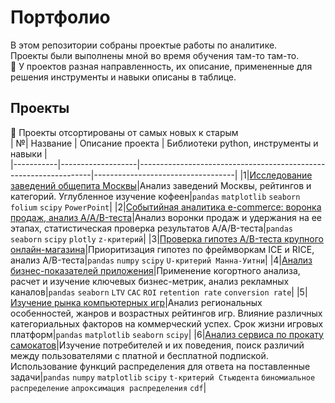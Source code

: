 # Портфолио
В этом репозитории собраны проектые работы по аналитике.  
Проекты были выполнены мной во время обучения там-то там-то.  
:paperclip: У проектов разная направленность, их описание, примененные для решения инструменты и навыки описаны в таблице.

## Проекты  
:date: Проекты отсортированы от самых новых к старым  
| №| Название | Описание проекта | Библиотеки python, инструменты и навыки |  
|-----------|-------------------|------------------------------------------------------------------|-----------------------------------|
|1|[Исследование заведений общепита Москвы](/Исследование%20общепита%20Москвы/)|Анализ заведений Москвы, рейтингов и категорий. Углубленное изучение кофеен|`pandas` `matplotlib` `seaborn`  `folium` `scipy` `PowerPoint`|
|2|[Событийная аналитика e-commerce: воронка продаж, анализ A/A/B-теста](/Событийная%20аналитика/)|Анализ воронки продаж и удержания на ее этапах, статистическая проверка результатов А/А/B-теста|`pandas` `seaborn` `scipy` `plotly` `z-критерий`|
|3|[Проверка гипотез A/B-теста крупного онлайн-магазина](/А-Б%20тест/)|Приоритизация гипотез по фреймворкам ICE и RICE, анализ A/B-теста|`pandas` `numpy` `scipy` `U-критерий Манна-Уитни`|
|4|[Анализ бизнес-показателей приложения](/Анализ%20бизнес-показателей/)|Применение когортного анализа, расчет и изучение ключевых бизнес-метрик, анализ рекламных каналов|`pandas` `seaborn` `LTV` `CAC` `ROI` `retention rate` `conversion rate`|
|5|[Изучение рынка компьютерных игр](/Анализ%20рынка%20компьютерных%20игр/)|Анализ региональных особенностей, жанров и возрастных рейтингов игр. Влияние различных категориальных факторов на коммерческий успех. Срок жизни игровых платформ|`pandas` `matplotlib` `seaborn` `scipy`|
|6|[Анализ сервиса по прокату самокатов](/Анализ%20проката%20самокатов/)|Изучение потребителей и их поведения, поиск различий между пользователями с платной и бесплатной подпиской. Использование функций распределения для ответа на поставленные задачи|`pandas` `numpy` `matplotlib` `scipy` `t-критерий Стьюдента` `биномиальное распределение` `апроксимация распределения` `cdf`|
